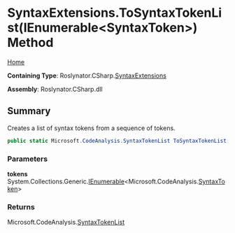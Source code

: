 # SyntaxExtensions\.ToSyntaxTokenList\(IEnumerable\<SyntaxToken>\) Method

[Home](../../../../README.md)

**Containing Type**: Roslynator\.CSharp\.[SyntaxExtensions](../README.md)

**Assembly**: Roslynator\.CSharp\.dll

## Summary

Creates a list of syntax tokens from a sequence of tokens\.

```csharp
public static Microsoft.CodeAnalysis.SyntaxTokenList ToSyntaxTokenList(this System.Collections.Generic.IEnumerable<Microsoft.CodeAnalysis.SyntaxToken> tokens)
```

### Parameters

**tokens** &emsp; System\.Collections\.Generic\.[IEnumerable](https://docs.microsoft.com/en-us/dotnet/api/system.collections.generic.ienumerable-1)\<Microsoft\.CodeAnalysis\.[SyntaxToken](https://docs.microsoft.com/en-us/dotnet/api/microsoft.codeanalysis.syntaxtoken)>

### Returns

Microsoft\.CodeAnalysis\.[SyntaxTokenList](https://docs.microsoft.com/en-us/dotnet/api/microsoft.codeanalysis.syntaxtokenlist)

